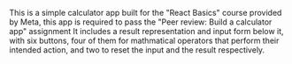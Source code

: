 This is a simple calculator app built for the "React Basics" course provided by Meta, this app is required to pass the "Peer review: Build a calculator app" assignment
It includes a result representation and input form below it, with six buttons, four of them for mathmatical operators that perform their intended action, and two to reset the input and the result respectively.